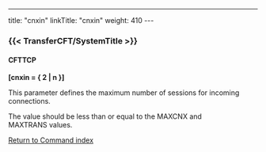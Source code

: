 ---
title: "cnxin"
linkTitle: "cnxin"
weight: 410
---<span id="cnxin"></span>

### {{< TransferCFT/SystemTitle  >}}

#### CFTTCP

****[cnxin = { 2 &#124; n }]****

This parameter defines the maximum number of sessions for incoming connections.

The value should be less than or equal to the MAXCNX and MAXTRANS values.

[Return to Command index](../../)
